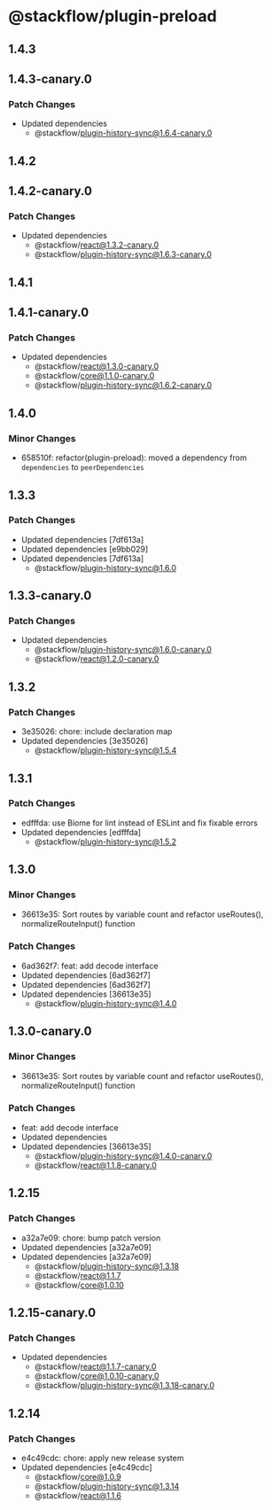 # @stackflow/plugin-preload

## 1.4.3

## 1.4.3-canary.0

### Patch Changes

- Updated dependencies
  - @stackflow/plugin-history-sync@1.6.4-canary.0

## 1.4.2

## 1.4.2-canary.0

### Patch Changes

- Updated dependencies
  - @stackflow/react@1.3.2-canary.0
  - @stackflow/plugin-history-sync@1.6.3-canary.0

## 1.4.1

## 1.4.1-canary.0

### Patch Changes

- Updated dependencies
  - @stackflow/react@1.3.0-canary.0
  - @stackflow/core@1.1.0-canary.0
  - @stackflow/plugin-history-sync@1.6.2-canary.0

## 1.4.0

### Minor Changes

- 658510f: refactor(plugin-preload): moved a dependency from `dependencies` to `peerDependencies`

## 1.3.3

### Patch Changes

- Updated dependencies [7df613a]
- Updated dependencies [e9bb029]
- Updated dependencies [7df613a]
  - @stackflow/plugin-history-sync@1.6.0

## 1.3.3-canary.0

### Patch Changes

- Updated dependencies
  - @stackflow/plugin-history-sync@1.6.0-canary.0
  - @stackflow/react@1.2.0-canary.0

## 1.3.2

### Patch Changes

- 3e35026: chore: include declaration map
- Updated dependencies [3e35026]
  - @stackflow/plugin-history-sync@1.5.4

## 1.3.1

### Patch Changes

- edfffda: use Biome for lint instead of ESLint and fix fixable errors
- Updated dependencies [edfffda]
  - @stackflow/plugin-history-sync@1.5.2

## 1.3.0

### Minor Changes

- 36613e35: Sort routes by variable count and refactor useRoutes(), normalizeRouteInput() function

### Patch Changes

- 6ad362f7: feat: add decode interface
- Updated dependencies [6ad362f7]
- Updated dependencies [6ad362f7]
- Updated dependencies [36613e35]
  - @stackflow/plugin-history-sync@1.4.0

## 1.3.0-canary.0

### Minor Changes

- 36613e35: Sort routes by variable count and refactor useRoutes(), normalizeRouteInput() function

### Patch Changes

- feat: add decode interface
- Updated dependencies
- Updated dependencies [36613e35]
  - @stackflow/plugin-history-sync@1.4.0-canary.0
  - @stackflow/react@1.1.8-canary.0

## 1.2.15

### Patch Changes

- a32a7e09: chore: bump patch version
- Updated dependencies [a32a7e09]
- Updated dependencies [a32a7e09]
  - @stackflow/plugin-history-sync@1.3.18
  - @stackflow/react@1.1.7
  - @stackflow/core@1.0.10

## 1.2.15-canary.0

### Patch Changes

- Updated dependencies
  - @stackflow/react@1.1.7-canary.0
  - @stackflow/core@1.0.10-canary.0
  - @stackflow/plugin-history-sync@1.3.18-canary.0

## 1.2.14

### Patch Changes

- e4c49cdc: chore: apply new release system
- Updated dependencies [e4c49cdc]
  - @stackflow/core@1.0.9
  - @stackflow/plugin-history-sync@1.3.14
  - @stackflow/react@1.1.6
